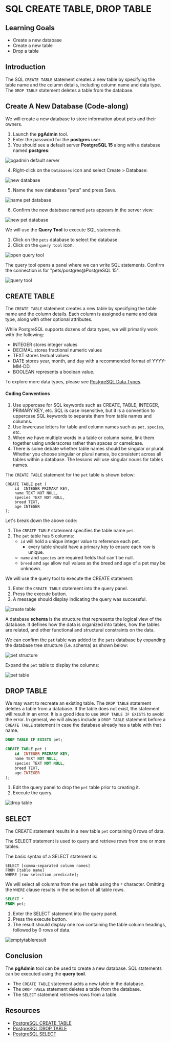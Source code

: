 # SQL CREATE TABLE, DROP TABLE

## Learning Goals

- Create a new database
- Create a new table
- Drop a table

## Introduction

The SQL `CREATE TABLE` statement creates a new table
by specifying the table name and the column details, including
column name and data type.    The `DROP TABLE` statement deletes a table
from the database.

## Create A New Database (Code-along)

We will create a new database to store information about pets and their owners.

1. Launch the **pgAdmin** tool.
2. Enter the password for the **postgres** user.
3. You should see a default server **PostgreSQL 15** along with a database named **postgres**:   
  
![pgadmin default server](https://curriculum-content.s3.amazonaws.com/6002/sql-create-statement/pgadmin.png)
    
4. Right-click on the `Databases` icon and select Create > Database:      
  
![new database](https://curriculum-content.s3.amazonaws.com/6002/sql-create-statement/newdb.png)
    
5. Name the new databases "pets" and press Save.    
     
![name pet database](https://curriculum-content.s3.amazonaws.com/6002/sql-create-statement/namepetsdb.png)
    
6. Confirm the new database named `pets` appears in the server view:    
     
![new pet database](https://curriculum-content.s3.amazonaws.com/6002/sql-create-statement/newpetdb.png)


We will use the **Query Tool** to execute SQL statements.

1. Click on the `pets` database to select the database.
2. Click on the `query tool` icon.
 
![open query tool](https://curriculum-content.s3.amazonaws.com/6002/sql-create-statement/openquerytool.png)

The query tool opens a panel where we can write SQL statements.
Confirm the connection is for  "pets/postgres@PostgreSQL 15". 

![query tool](https://curriculum-content.s3.amazonaws.com/6002/sql-create-statement/querytool.png)



## CREATE TABLE

The `CREATE TABLE` statement creates a new table
by specifying the table name and the column details.
Each column is assigned a name and data type, along with other optional attributes.

While PostgreSQL supports dozens of data types, we will primarily work with the following:

- INTEGER stores integer values
- DECIMAL stores fractional numeric values
- TEXT stores textual values
- DATE stores year, month, and day with a recommended format of YYYY-MM-DD. 
- BOOLEAN represents a boolean value.

To explore more data types, please see [PostgreSQL Data Types](https://www.postgresql.org/docs/current/datatype.html).

#### Coding Conventions

1. Use uppercase for SQL keywords such as CREATE, TABLE, INTEGER, PRIMARY KEY, etc.
   SQL is case insensitive, but it is a convention
   to uppercase SQL keywords to separate them from table names and columns.
2. Use lowercase letters for table and column names such as `pet`, `species`, etc.
3. When we have multiple words in a table or column name,
   link them together using underscores rather than spaces or camelcase.
4. There is some debate whether table names should be singular or plural.
   Whether you choose singular or plural names, be consistent across all tables
   within a database. The lessons will use singular nouns for tables names.  

The `CREATE TABLE` statement for the `pet` table is shown below:

```code
CREATE TABLE pet (
	id  INTEGER PRIMARY KEY,
	name TEXT NOT NULL,
	species TEXT NOT NULL,
	breed TEXT,
	age INTEGER
);
```

Let's break down the above code:

1. The `CREATE TABLE` statement specifies the table name `pet`.
2. The `pet` table has 5 columns:
   - `id` will hold a unique integer value to reference each pet.
     - every table should have a primary key to ensure each row is unique.
   - `name` and `species` are required fields that can't be null.
   - `breed` and `age` allow null values as the breed and age of a pet may be unknown.

We will use the query tool to execute the CREATE statement:

1. Enter the `CREATE TABLE` statement into the query panel.
2. Press the execute button.
3. A message should display indicating the query was successful.

![create table](https://curriculum-content.s3.amazonaws.com/6002/sql-create-statement/createtable.png)

A database **schema** is the structure that represents the logical view
of the database. It defines how the data is organized into tables,
how the tables are related, and other functional and structural
constraints on the data.

We can confirm the `pet` table was added to the `pets` database
by expanding the database tree structure (i.e. schema) as shown below:

![pet structure](https://curriculum-content.s3.amazonaws.com/6002/sql-create-statement/confirmnewtable.png
)

Expand the `pet` table to display the columns:

![pet table](https://curriculum-content.s3.amazonaws.com/6002/sql-create-statement/pettablecolumns.png)


## DROP TABLE 

We may want to recreate an existing table.  The `DROP TABLE` statement deletes
a table from a database.  If the table does not exist, the statement will
result in an error.  It is a good idea to use `DROP TABLE IF EXISTS`
to avoid the error.  In general, we will always include a `DROP TABLE`
statement before a `CREATE TABLE` statement in case the database already
has a table with that name.



```sql
DROP TABLE IF EXISTS pet;

CREATE TABLE pet (
	id  INTEGER PRIMARY KEY,
	name TEXT NOT NULL,
	species TEXT NOT NULL,
	breed TEXT,
	age INTEGER
);
```

1. Edit the query panel to drop the `pet` table prior to creating it.
2. Execute the query.

![drop table](https://curriculum-content.s3.amazonaws.com/6002/sql-create-statement/droptable.png)





## SELECT

The CREATE statement results in a new table `pet` containing 0 rows of data.

The SELECT statement is used to query and retrieve rows from one or more tables.

The basic syntax of a SELECT statement is:

```code
SELECT [comma-separated column names] 
FROM [table name]
WHERE [row selection predicate];
```

We will select all columns from the `pet` table using the `*` character.
Omitting the `WHERE` clause results in the selection of all table rows.

```sql
SELECT *
FROM pet;
```

1. Enter the SELECT statement into the query panel.
2. Press the execute button.
3. The result should display one row containing the table column headings, followed by 0 rows of data.

![emptytableresult](https://curriculum-content.s3.amazonaws.com/6002/sql-create-statement/selectstarpet.png)


## Conclusion

The **pgAdmin** tool can be used to create a new database.
SQL statements can be executed using the **query tool**.  

- The `CREATE TABLE` statement adds a new table in the database.
- The `DROP TABLE` statement deletes a table from the database.
- The `SELECT` statement retrieves rows from a table.

## Resources

- [PostgreSQL CREATE TABLE](https://www.postgresql.org/docs/current/sql-createtable.html)    
- [PostgreSQL DROP TABLE](https://www.postgresql.org/docs/current/sql-droptable.html)   
- [PostgreSQL SELECT](https://www.postgresql.org/docs/current/sql-select.html)   
